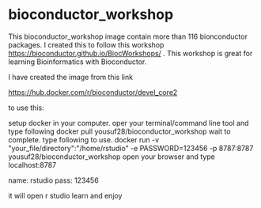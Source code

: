 # bioconductor_workshop

This bioconductor_workshop image contain more than 116 bionconductor packages. I created this to follow this workshop https://bioconductor.github.io/BiocWorkshops/ . This workshop is great for learning Bioinformatics with Bioconductor.

I have created the image from this link

https://hub.docker.com/r/bioconductor/devel_core2

to use this:

setup docker in your computer.
oper your terminal/command line tool and type following
docker pull yousuf28/bioconductor_workshop
wait to complete.
type following to use.
docker run -v "your_file/directory":"/home/rstudio" -e PASSWORD=123456 -p 8787:8787 yousuf28/bioconductor_workshop
open your browser and type
localhost:8787

name: rstudio
pass: 123456

it will open r studio
learn and enjoy
